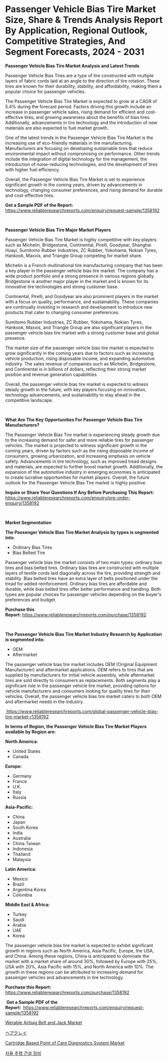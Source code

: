 <p><h1>Passenger Vehicle Bias Tire Market Size, Share & Trends Analysis Report By Application, Regional Outlook, Competitive Strategies, And Segment Forecasts, 2024 - 2031</h1></p><p><strong>Passenger Vehicle Bias Tire Market Analysis and Latest Trends</strong></p>
<p><p>Passenger Vehicle Bias Tires are a type of tire constructed with multiple layers of fabric cords laid at an angle to the direction of tire rotation. These tires are known for their durability, stability, and affordability, making them a popular choice for passenger vehicles.</p><p>The Passenger Vehicle Bias Tire Market is expected to grow at a CAGR of 5.4% during the forecast period. Factors driving this growth include an increase in passenger vehicle sales, rising demand for efficient and cost-effective tires, and growing awareness about the benefits of bias tires. Additionally, advancements in tire technology and the introduction of new materials are also expected to fuel market growth.</p><p>One of the latest trends in the Passenger Vehicle Bias Tire Market is the increasing use of eco-friendly materials in tire manufacturing. Manufacturers are focusing on developing sustainable tires that reduce environmental impact without compromising on performance. Other trends include the integration of digital technology for tire management, the introduction of noise-reducing technologies, and the development of tires with higher fuel efficiency.</p><p>Overall, the Passenger Vehicle Bias Tire Market is set to experience significant growth in the coming years, driven by advancements in technology, changing consumer preferences, and rising demand for durable and cost-effective tires.</p></p>
<p><strong>Get a Sample PDF of the Report:&nbsp;</strong> <a href="https://www.reliableresearchreports.com/enquiry/request-sample/1358192">https://www.reliableresearchreports.com/enquiry/request-sample/1358192</a></p>
<p>&nbsp;</p>
<p><strong>Passenger Vehicle Bias Tire Major Market Players</strong></p>
<p><p>Passenger Vehicle Bias Tire Market is highly competitive with key players such as Michelin, Bridgestone, Continental, Pirelli, Goodyear, Shanghai Huayi, Sumitomo Rubber Industries, ZC Rubber, Yokohama, Nokian Tyres, Hankook, Maxxis, and Triangle Group competing for market share.</p><p>Michelin is a French multinational tire manufacturing company that has been a key player in the passenger vehicle bias tire market. The company has a wide product portfolio and a strong presence in various regions globally. Bridgestone is another major player in the market and is known for its innovative tire technologies and strong customer base.</p><p>Continental, Pirelli, and Goodyear are also prominent players in the market with a focus on quality, performance, and sustainability. These companies are continually investing in research and development to introduce new products that cater to changing consumer preferences.</p><p>Sumitomo Rubber Industries, ZC Rubber, Yokohama, Nokian Tyres, Hankook, Maxxis, and Triangle Group are also significant players in the passenger vehicle bias tire market with a strong customer base and global presence.</p><p>The market size of the passenger vehicle bias tire market is expected to grow significantly in the coming years due to factors such as increasing vehicle production, rising disposable income, and expanding automotive industry. The sales revenue of companies such as Michelin, Bridgestone, and Continental is in billions of dollars, reflecting their strong market position and revenue generation capabilities.</p><p>Overall, the passenger vehicle bias tire market is expected to witness steady growth in the future, with key players focusing on innovation, technology advancements, and sustainability to stay ahead in the competitive landscape.</p></p>
<p>&nbsp;</p>
<p><strong>What Are The Key Opportunities For Passenger Vehicle Bias Tire Manufacturers?</strong></p>
<p><p>The Passenger Vehicle Bias Tire market is experiencing steady growth due to the increasing demand for safer and more reliable tires for passenger vehicles. The market is projected to witness significant growth in the coming years, driven by factors such as the rising disposable income of consumers, growing urbanization, and increasing emphasis on vehicle safety. Advancements in tire technology, such as improved tread designs and materials, are expected to further boost market growth. Additionally, the expansion of the automotive industry in emerging economies is anticipated to create lucrative opportunities for market players. Overall, the future outlook for the Passenger Vehicle Bias Tire market is highly positive.</p></p>
<p><strong>Inquire or Share Your Questions If Any Before Purchasing This Report:</strong> <a href="https://www.reliableresearchreports.com/enquiry/pre-order-enquiry/1358192">https://www.reliableresearchreports.com/enquiry/pre-order-enquiry/1358192</a></p>
<p>&nbsp;</p>
<p><strong>Market Segmentation</strong></p>
<p><strong>The Passenger Vehicle Bias Tire Market Analysis by types is segmented into:</strong></p>
<p><ul><li>Ordinary Bias Tires</li><li>Bias Belted Tire</li></ul></p>
<p><p>Passenger vehicle bias tire market consists of two main types: ordinary bias tires and bias belted tires. Ordinary bias tires are constructed with multiple layers of textile cords laid diagonally across the tire, providing strength and stability. Bias belted tires have an extra layer of belts positioned under the tread for added reinforcement. Ordinary bias tires are affordable and durable, while bias belted tires offer better performance and handling. Both types are popular choices for passenger vehicles depending on the buyer's preferences and budget.</p></p>
<p><strong>Purchase this Report:&nbsp;</strong><a href="https://www.reliableresearchreports.com/purchase/1358192">https://www.reliableresearchreports.com/purchase/1358192</a></p>
<p>&nbsp;</p>
<p><strong>The Passenger Vehicle Bias Tire Market Industry Research by Application is segmented into:</strong></p>
<p><ul><li>OEM</li><li>Aftermarket</li></ul></p>
<p><p>The passenger vehicle bias tire market includes OEM (Original Equipment Manufacturer) and aftermarket applications. OEM refers to tires that are supplied by manufacturers for initial vehicle assembly, while aftermarket tires are sold directly to consumers as replacements. Both segments play a significant role in the passenger vehicle tire market, providing options for vehicle manufacturers and consumers looking for quality tires for their vehicles. Overall, the passenger vehicle bias tire market caters to both OEM and aftermarket needs in the industry.</p></p>
<p><a href="https://www.reliableresearchreports.com/global-passenger-vehicle-bias-tire-market-r1358192">&nbsp;https://www.reliableresearchreports.com/global-passenger-vehicle-bias-tire-market-r1358192</a></p>
<p><strong>In terms of Region, the Passenger Vehicle Bias Tire Market Players available by Region are:</strong></p>
<p>
    <p> <strong> North America: </strong>
        <ul>
            <li>United States</li>
            <li>Canada</li>
        </ul>
        </p> 
    <p> <strong> Europe: </strong>
        <ul>
            <li>Germany</li>
            <li>France</li>
            <li>U.K.</li>
            <li>Italy</li>
            <li>Russia</li>
        </ul>
        </p> 
    <p> <strong> Asia-Pacific: </strong>
        <ul>
            <li>China</li>
            <li>Japan</li>
            <li>South Korea</li>
            <li>India</li>
            <li>Australia</li>
            <li>China Taiwan</li>
            <li>Indonesia</li>
            <li>Thailand</li>
            <li>Malaysia</li>
        </ul>
        </p> 
    <p> <strong> Latin America: </strong>
        <ul>
            <li>Mexico</li>
            <li>Brazil</li>
            <li>Argentina Korea</li>
            <li>Colombia</li>
        </ul>
        </p> 
    <p> <strong> Middle East & Africa: </strong>
        <ul>
            <li>Turkey</li>
            <li>Saudi</li>
            <li>Arabia</li>
            <li>UAE</li>
            <li>Korea</li>
        </ul>
    </p>
    </p>
<p><p>The passenger vehicle bias tire market is expected to exhibit significant growth in regions such as North America, Asia Pacific, Europe, the USA, and China. Among these regions, China is anticipated to dominate the market with a market share of around 30%, followed by Europe with 25%, USA with 20%, Asia Pacific with 15%, and North America with 10%. The growth in these regions can be attributed to increasing demand for passenger vehicles and advancements in tire technology.</p></p>
<p><strong>Purchase this Report: </strong><a href="https://www.reliableresearchreports.com/purchase/1358192">https://www.reliableresearchreports.com/purchase/1358192</a></p>
<p>&nbsp;<strong>Get a Sample PDF of the Report:&nbsp;&nbsp;</strong><a href="https://www.reliableresearchreports.com/enquiry/request-sample/1358192">https://www.reliableresearchreports.com/enquiry/request-sample/1358192</a></p>
<p><strong></strong></p>
<p><p><a href="https://issuu.com/reportprime-2/docs/werable-airbag-belt-and-jack-market-size-2030.pptx">Werable Airbag Belt and Jack Market</a></p><p><a href="https://github.com/mohamedbakry57/Market-Research-Report-List-5/blob/main/6848206854.md">ヘアクレイ</a></p><p><a href="https://github.com/joannesouthgate/Market-Research-Report-List-4/blob/main/cartridge-based-point-of-care-diagnostics-system-market.md">Cartridge Based Point of Care Diagnostics System Market</a></p><p><a href="https://github.com/laholand/Market-Research-Report-List-5/blob/main/34637034470.md">자율 주행 건설 장비</a></p></p>